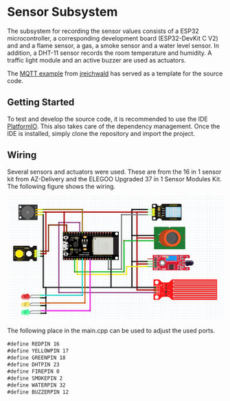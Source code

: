 # Sensor Subsystem
The subsystem for recording the sensor values consists of a ESP32 microcontroller, a corresponding development board (ESP32-DevKit C V2) and  and a flame sensor, a gas, a smoke sensor and a water level sensor. In addition, a DHT-11 sensor records the room temperature and humidity. A traffic light module and an active buzzer are used as actuators.

The [MQTT example](https://github.com/jreichwald/hsma_lecture_dbt1_code/tree/main/esp32/mqtt_example) from [jreichwald](https://github.com/jreichwald) has served as a template for the source code.
## Getting Started
To test and develop the source code, it is recommended to use the IDE [PlatformIO](https://platformio.org/). This also takes care of the dependency management. Once the IDE is installed, simply clone the repository and import the project.
## Wiring
Several sensors and actuators were used.  These are from the 16 in 1 sensor kit from AZ-Delivery and the ELEGOO Upgraded 37 in 1 Sensor Modules Kit. The following figure shows the wiring.

![alt text](https://github.com/hschaeufler/iot-app/blob/master/report/SensorErfassung_SP.PNG?raw=true)

The following place in the main.cpp can be used to adjust the used ports.
```
#define REDPIN 16
#define YELLOWPIN 17
#define GREENPIN 18
#define DHTPIN 23
#define FIREPIN 0
#define SMOKEPIN 2
#define WATERPIN 32
#define BUZZERPIN 12
```
